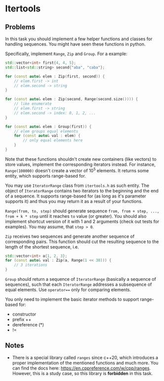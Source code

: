 # Itertools

## Problems

In this task you should implement a few helper functions and classes for handling sequences. You might have seen these functions in python.

Specifically, implement `Range`, `Zip` and `Group`. For a example:
```c++
std::vector<int> first{4, 4, 5};
std::list<std::string> second{"aba", "caba"};

for (const auto& elem : Zip(first, second)) {
    // elem.first -> int
    // elem.second -> string
}

for (const auto& elem : Zip(second, Range(second.size()))) {
    // like enumerate
    // elem.first -> string
    // elem.second -> index: 0, 1, 2, ...
}

for (const auto& elem : Group(first)) {
    // elem groups equal elements
    for (const auto& val : elem) {
        // only equal elements here
    }
}
```

Note that these functions shouldn't create new containers (like vectors) to store values, implement the corresponding iterators instead.
For instance, `Range(100000)` doesn't create a vector of $10^5$ elements. It returns some entity, which supports range-based for.

You may use `IteratorRange` class from `itertools.h` as such entity. The object of `IteratorRange` contains two iterators to the beginning and the end of a sequence. It supports range-based for (as long as it's parameter supports it) and thus you may return it as a result of your functions.

`Range(from, to, step)` should generate sequence `from, from + step, ..., from + k * step` until it reaches `to` value (or greater).
You should also implement shortcut version of it with 1 and 2 arguments (check out tests for examples). You may assume, that `step > 0`.

`Zip` receives two sequences and generate another sequence of corresponding pairs. This function should cut the resulting sequence to the length of
the shortest sequence, i.e.
```c++
std::vector<int> a{1, 2, 3};
for (const auto& val : Zip(a, Range(1 << 30))) {
    // 3 iterations
}
```

`Group` should return a sequence of `IteratorRange` (basically a sequence of sequences), such that each `IteratorRange` addresses a subsequence of
equal elements. Use `operator==` only for comparing elements.

You only need to implement the basic iterator methods to support range-based for:
- constructor
- prefix ++
- dereference (\*)
- !=

## Notes

- There is a special library called `ranges` since c++20, which introduces a proper implementation of the mentioned functions and much more. You can find the docs here: https://en.cppreference.com/w/cpp/ranges. However, this is a study case, so this library is **forbidden** in this task.
